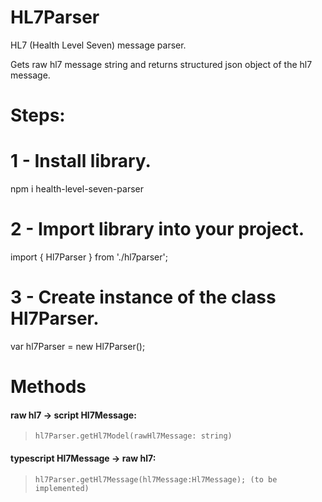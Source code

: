 # HL7Parser
HL7 (Health Level Seven) message parser.

Gets raw hl7 message string and returns structured json object of the hl7 message.

# Steps:

# 1 - Install library.
npm i health-level-seven-parser

# 2 - Import library into your project.
import { Hl7Parser } from './hl7parser';

# 3 - Create instance of the class Hl7Parser.
var hl7Parser = new Hl7Parser();

# Methods
#### raw hl7 -> script Hl7Message:
 > `hl7Parser.getHl7Model(rawHl7Message: string)`

#### typescript Hl7Message -> raw hl7:
> `hl7Parser.getHl7Message(hl7Message:Hl7Message); (to be implemented)`
